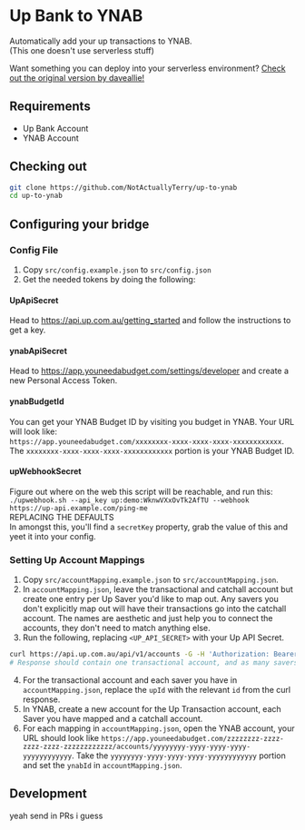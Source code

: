 # Up Bank to YNAB

Automatically add your up transactions to YNAB.  
(This one doesn't use serverless stuff)

Want something you can deploy into your serverless environment? [Check out the original version by daveallie!](https://github.com/daveallie/up-bank-ynab-transformer)

## Requirements

- Up Bank Account
- YNAB Account

## Checking out

```bash
git clone https://github.com/NotActuallyTerry/up-to-ynab
cd up-to-ynab
```

## Configuring your bridge

### Config File

1. Copy `src/config.example.json` to `src/config.json`
2. Get the needed tokens by doing the following:

#### UpApiSecret

Head to https://api.up.com.au/getting_started and follow the instructions to get a key.

#### ynabApiSecret

Head to https://app.youneedabudget.com/settings/developer and create a new Personal Access Token.

#### ynabBudgetId

You can get your YNAB Budget ID by visiting you budget in YNAB. Your URL will look like:   
`https://app.youneedabudget.com/xxxxxxxx-xxxx-xxxx-xxxx-xxxxxxxxxxxx`.   
The `xxxxxxxx-xxxx-xxxx-xxxx-xxxxxxxxxxxx` portion is your YNAB Budget ID.

#### upWebhookSecret

Figure out where on the web this script will be reachable, and run this:   
`./upwebhook.sh --api_key up:demo:WknwVXxOvTk2AfTU --webhook https://up-api.example.com/ping-me`   
REPLACING THE DEFAULTS   
In amongst this, you'll find a `secretKey` property, grab the value of this and yeet it into your config.

### Setting Up Account Mappings

1. Copy `src/accountMapping.example.json` to `src/accountMapping.json`.
2. In `accountMapping.json`, leave the transactional and catchall account but create one entry per Up Saver you'd like
   to map out. Any savers you don't explicitly map out will have their transactions go into the catchall account. The
   names are aesthetic and just help you to connect the accounts, they don't need to match anything else.
3. Run the following, replacing `<UP_API_SECRET>` with your Up API Secret.

```bash
curl https://api.up.com.au/api/v1/accounts -G -H 'Authorization: Bearer <UP_API_SECRET>'
# Response should contain one transactional account, and as many savers as you have.
```

4. For the transactional account and each saver you have in `accountMapping.json`, replace the `upId` with the relevant
   `id` from the curl response.
5. In YNAB, create a new account for the Up Transaction account, each Saver you have mapped and a catchall account.
6. For each mapping in `accountMapping.json`, open the YNAB account, your URL should look like
   `https://app.youneedabudget.com/zzzzzzzz-zzzz-zzzz-zzzz-zzzzzzzzzzzz/accounts/yyyyyyyy-yyyy-yyyy-yyyy-yyyyyyyyyyyy`.
   Take the `yyyyyyyy-yyyy-yyyy-yyyy-yyyyyyyyyyyy` portion and set the `ynabId` in `accountMapping.json`.

## Development

yeah send in PRs i guess
